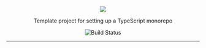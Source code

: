 <!--suppress HtmlDeprecatedAttribute -->
<div align="center">

![](media/monorepo.png)

Template project for setting up a TypeScript monorepo

![Build Status](https://github.com/vishalk/ts-monorepo/workflows/Tests/badge.svg)

</div>

----

